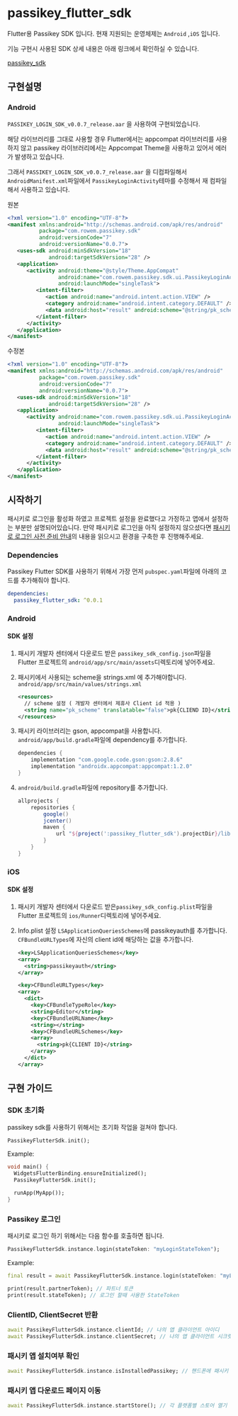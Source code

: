 # passikey_flutter_sdk

Flutter용 Passikey SDK 입니다.
현재 지원되는 운영체제는 `Android` ,`iOS` 입니다.

기능 구현시 사용된 SDK 상세 내용은 아래 링크에서 확인하실 수 있습니다.

[passikey_sdk](https://developer.passikey.com/docs/login/common) 



## 구현설명

### Android

`PASSIKEY_LOGIN_SDK_v0.0.7_release.aar` 을 사용하여 구현되었습니다.

해당 라이브러리를 그대로 사용할 경우 Flutter에서는 appcompat 라이브러리를 사용하지 않고 passikey 라이브러리에서는 Appcompat Theme을 사용하고 있어서 에러가 발생하고 있습니다.

그래서 `PASSIKEY_LOGIN_SDK_v0.0.7_release.aar` 을 디컴파일해서 `AndroidManifest.xml`파일에서 `PassikeyLoginActivity`테마를 수정해서 재 컴파일해서 사용하고 있습니다.

원본

```xml
<?xml version="1.0" encoding="UTF-8"?>
<manifest xmlns:android="http://schemas.android.com/apk/res/android" 
          package="com.rowem.passikey.sdk" 
          android:versionCode="7" 
          android:versionName="0.0.7">
   <uses-sdk android:minSdkVersion="18" 
             android:targetSdkVersion="28" />
   <application>
      <activity android:theme="@style/Theme.AppCompat" 
                android:name="com.rowem.passikey.sdk.ui.PassikeyLoginActivity" 
                android:launchMode="singleTask">
         <intent-filter>
            <action android:name="android.intent.action.VIEW" />
            <category android:name="android.intent.category.DEFAULT" />
            <data android:host="result" android:scheme="@string/pk_scheme" />
         </intent-filter>
      </activity>
   </application>
</manifest>
```

수정본

```xml
<?xml version="1.0" encoding="UTF-8"?>
<manifest xmlns:android="http://schemas.android.com/apk/res/android" 
          package="com.rowem.passikey.sdk" 
          android:versionCode="7" 
          android:versionName="0.0.7">
   <uses-sdk android:minSdkVersion="18" 
             android:targetSdkVersion="28" />
   <application>
      <activity android:name="com.rowem.passikey.sdk.ui.PassikeyLoginActivity" 
                android:launchMode="singleTask">
         <intent-filter>
            <action android:name="android.intent.action.VIEW" />
            <category android:name="android.intent.category.DEFAULT" />
            <data android:host="result" android:scheme="@string/pk_scheme" />
         </intent-filter>
      </activity>
   </application>
</manifest>
```



## 시작하기

패시키로 로그인을 활성화 하였고 프로젝트 설정을 완료했다고 가정하고 앱에서 설정하는 부분만 설명되어있습니다.
만약 패시키로 로그인을 아직 설정하지 않으셨다면 [패시키로 로그인 사전 준비 안내](https://developer.passikey.com/docs/beforeCheck)의 내용을 읽으시고 환경을 구축한 후 진행해주세요.



### Dependencies

Passikey Flutter SDK를 사용하기 위해서 가장 먼저 `pubspec.yaml`파일에 아래의 코드를 추가해줘야 합니다.

```yaml
dependencies:
  passikey_flutter_sdk: ^0.0.1
```



### Android

#### SDK 설정

1. 패시키 개발자 센터에서 다운로드 받은 `passikey_sdk_config.json`파일을 Flutter 프로젝트의 `android/app/src/main/assets`디렉토리에 넣어주세요.
   
   

2. 패시키에서 사용되는 scheme을 strings.xml 에 추가해야합니다.
   `android/app/src/main/values/strings.xml`

   ```xml
   <resources>
     // scheme 설정 ( 개발자 센터에서 제휴사 Client id 적용 )
     <string name="pk_scheme" translatable="false">pk{CLIEND ID}</string>
   </resources>
   ```

   

3. 패시키 라이브러리는 gson, appcompat을 사용합니다.
   `android/app/build.gradle`파일에 dependency를 추가합니다.

   ```groovy
   dependencies {
       implementation "com.google.code.gson:gson:2.8.6"
       implementation "androidx.appcompat:appcompat:1.2.0"
   }
   ```



4. `android/build.gradle`파일에 repository를 추가합니다.

   ```groovy
   allprojects {
       repositories {
           google()
           jcenter()
           maven {
               url "${project(':passikey_flutter_sdk').projectDir}/libs"
           }
       }
   }
   ```

   

### iOS

#### SDK 설정

1. 패시키 개발자 센터에서 다운로드 받은`passikey_sdk_config.plist`파일을 Flutter 프로젝트의 `ios/Runner`디렉토리에 넣어주세요.
   
   

2. Info.plist 설정 
   `LSApplicationQueriesSchemes`에 passikeyauth를 추가합니다.
   `CFBundleURLTypes`에 자신의 client id에 해당하는 값을 추가합니다.

   ```xml
   <key>LSApplicationQueriesSchemes</key>
   <array>
     <string>passikeyauth</string>
   </array>
   ```

   ```xml
   <key>CFBundleURLTypes</key>
   <array>
     <dict>
       <key>CFBundleTypeRole</key>
       <string>Editor</string>
       <key>CFBundleURLName</key>
       <string></string>
       <key>CFBundleURLSchemes</key>
       <array>
         <string>pk{CLIENT ID}</string>
       </array>
     </dict>
   </array>
   ```

   

## 구현 가이드

### SDK 초기화

passikey sdk를 사용하기 위해서는 초기화 작업을 걸쳐야 합니다.

```dart
PassikeyFlutterSdk.init();
```



Example:

```dart
void main() {
  WidgetsFlutterBinding.ensureInitialized();
  PassikeyFlutterSdk.init();

  runApp(MyApp());
}
```



### Passikey 로그인

패시키로 로그인 하기 위해서는 다음 함수를 호출하면 됩니다.

```dart
PassikeyFlutterSdk.instance.login(stateToken: "myLoginStateToken");
```



Example:

```dart
final result = await PassikeyFlutterSdk.instance.login(stateToken: "myLoginStateToken");

print(result.partnerToken); // 파트너 토큰
print(result.stateToken); // 로그인 할때 사용한 StateToken
```



### ClientID, ClientSecret 반환

```dart
await PassikeyFlutterSdk.instance.clientId; // 나의 앱 클라이언트 아이디
await PassikeyFlutterSdk.instance.clientSecret; // 나의 앱 클라이언트 시크릿
```



### 패시키 앱 설치여부 확인

```dart
await PassikeyFlutterSdk.instance.isInstalledPassikey; // 핸드폰에 패시키 앱 설치 여부
```



### 패시키 앱 다운로드 페이지 이동

```dart
await PassikeyFlutterSdk.instance.startStore(); // 각 플랫폼별 스토어 열기
```

